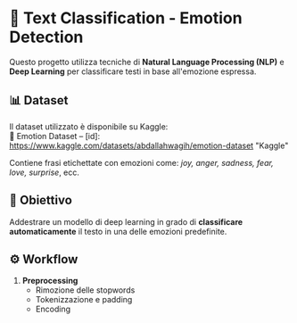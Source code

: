 # 💬 Text Classification - Emotion Detection

Questo progetto utilizza tecniche di **Natural Language Processing (NLP)** e **Deep Learning** per classificare testi in base all'emozione espressa.

## 📊 Dataset

Il dataset utilizzato è disponibile su Kaggle:  
🔗 Emotion Dataset – [id]: https://www.kaggle.com/datasets/abdallahwagih/emotion-dataset "Kaggle"

Contiene frasi etichettate con emozioni come: *joy, anger, sadness, fear, love, surprise*, ecc.

## 🧪 Obiettivo
Addestrare un modello di deep learning in grado di **classificare automaticamente** il testo in una delle emozioni predefinite.

## ⚙️ Workflow

1. **Preprocessing**
   - Rimozione delle stopwords
   - Tokenizzazione e padding
   - Encoding